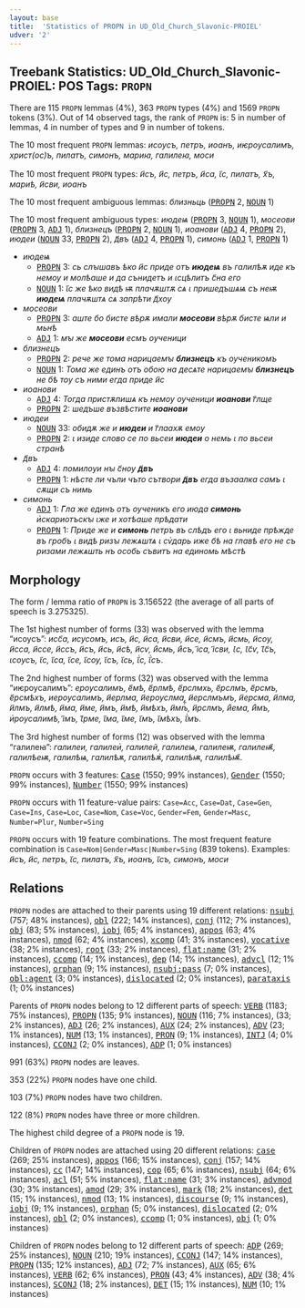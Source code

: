 ```yaml
---
layout: base
title:  'Statistics of PROPN in UD_Old_Church_Slavonic-PROIEL'
udver: '2'
---
```


## Treebank Statistics: UD_Old_Church_Slavonic-PROIEL: POS Tags: `PROPN`

There are 115 `PROPN` lemmas (4%), 363 `PROPN` types (4%) and 1569 `PROPN` tokens (3%).
Out of 14 observed tags, the rank of `PROPN` is: 5 in number of lemmas, 4 in number of types and 9 in number of tokens.

The 10 most frequent `PROPN` lemmas: <em>исоусъ, петръ, иоанъ, иѥроусалимъ, христ(ос)ъ, пилатъ, симонъ, мариꙗ, галилеꙗ, моси</em>

The 10 most frequent `PROPN` types:  <em>и҃съ, и҃с, петръ, и҃са, ꙇ҃с, пилатъ, х҃ъ, мариѣ, и҃сви, иоанъ</em>

The 10 most frequent ambiguous lemmas: <em>близньць</em> (<tt><a href="cu_proiel-pos-PROPN.html">PROPN</a></tt> 2, <tt><a href="cu_proiel-pos-NOUN.html">NOUN</a></tt> 1)

The 10 most frequent ambiguous types:  <em>июдеѩ</em> (<tt><a href="cu_proiel-pos-PROPN.html">PROPN</a></tt> 3, <tt><a href="cu_proiel-pos-NOUN.html">NOUN</a></tt> 1), <em>мосеови</em> (<tt><a href="cu_proiel-pos-PROPN.html">PROPN</a></tt> 3, <tt><a href="cu_proiel-pos-ADJ.html">ADJ</a></tt> 1), <em>близнецъ</em> (<tt><a href="cu_proiel-pos-PROPN.html">PROPN</a></tt> 2, <tt><a href="cu_proiel-pos-NOUN.html">NOUN</a></tt> 1), <em>иоанови</em> (<tt><a href="cu_proiel-pos-ADJ.html">ADJ</a></tt> 4, <tt><a href="cu_proiel-pos-PROPN.html">PROPN</a></tt> 2), <em>июдеи</em> (<tt><a href="cu_proiel-pos-NOUN.html">NOUN</a></tt> 33, <tt><a href="cu_proiel-pos-PROPN.html">PROPN</a></tt> 2), <em>д҃въ</em> (<tt><a href="cu_proiel-pos-ADJ.html">ADJ</a></tt> 4, <tt><a href="cu_proiel-pos-PROPN.html">PROPN</a></tt> 1), <em>симонь</em> (<tt><a href="cu_proiel-pos-ADJ.html">ADJ</a></tt> 1, <tt><a href="cu_proiel-pos-PROPN.html">PROPN</a></tt> 1)


* <em>июдеѩ</em>
  * <tt><a href="cu_proiel-pos-PROPN.html">PROPN</a></tt> 3: <em>сь слꙑшавъ ѣко и҃с приде отъ <b>июдеѩ</b> въ галилѣѫ иде къ немоу и молѣаше и да сънидетъ и ꙇсцѣлитъ с҃на его</em>
  * <tt><a href="cu_proiel-pos-NOUN.html">NOUN</a></tt> 1: <em>ꙇ҃с же ѣко видѣ ѭ плачѫштѫ сѧ ꙇ пришедъшѧѩ съ неѭ <b>июдеѩ</b> плачѫштѧ сѧ запрѣти д҃хоу</em>
* <em>мосеови</em>
  * <tt><a href="cu_proiel-pos-PROPN.html">PROPN</a></tt> 3: <em>аште бо бисте вѣрѫ имали <b>мосеови</b> вѣрѫ бисте ѩли и мьнѣ</em>
  * <tt><a href="cu_proiel-pos-ADJ.html">ADJ</a></tt> 1: <em>мꙑ же <b>мосеови</b> есмъ оученици</em>
* <em>близнецъ</em>
  * <tt><a href="cu_proiel-pos-PROPN.html">PROPN</a></tt> 2: <em>рече же тома нарицаемꙑ <b>близнецъ</b> къ оученикомъ</em>
  * <tt><a href="cu_proiel-pos-NOUN.html">NOUN</a></tt> 1: <em>Тома же единъ отъ обою на десѧте нарицаемꙑ <b>близнецъ</b> не бѣ тоу съ ними егда приде и҃с</em>
* <em>иоанови</em>
  * <tt><a href="cu_proiel-pos-ADJ.html">ADJ</a></tt> 4: <em>Тогда пристѫпишѧ къ немоу оученици <b>иоанови</b> г҃лще</em>
  * <tt><a href="cu_proiel-pos-PROPN.html">PROPN</a></tt> 2: <em>шедъше възвѣстите <b>иоанови</b></em>
* <em>июдеи</em>
  * <tt><a href="cu_proiel-pos-NOUN.html">NOUN</a></tt> 33: <em>обидѫ же и <b>июдеи</b> и г҃лаахѫ емоу</em>
  * <tt><a href="cu_proiel-pos-PROPN.html">PROPN</a></tt> 2: <em>ꙇ изиде слово се по вьсеи <b>июдеи</b> о немь ꙇ по вьсеи странѣ</em>
* <em>д҃въ</em>
  * <tt><a href="cu_proiel-pos-ADJ.html">ADJ</a></tt> 4: <em>помилоуи нꙑ с҃ноу <b>д҃въ</b></em>
  * <tt><a href="cu_proiel-pos-PROPN.html">PROPN</a></tt> 1: <em>нѣсте ли чъли чъто сътвори <b>д҃въ</b> егда възаалка самъ ꙇ сѫщи съ нимь</em>
* <em>симонь</em>
  * <tt><a href="cu_proiel-pos-ADJ.html">ADJ</a></tt> 1: <em>Г҃ла же единъ отъ оученикъ его июда <b>симонь</b> и҅скариотъскꙑ ꙇже и хотѣаше прѣдати</em>
  * <tt><a href="cu_proiel-pos-PROPN.html">PROPN</a></tt> 1: <em>Приде же и <b>симонь</b> петръ въ слѣдъ его ꙇ вьниде прѣжде въ гробъ ꙇ видѣ ризꙑ лежѧштѧ ꙇ сѵ҅дарь иже бѣ на главѣ его не съ ризами лежѧшть нъ особь съвитъ на единомь мѣстѣ</em>

## Morphology

The form / lemma ratio of `PROPN` is 3.156522 (the average of all parts of speech is 3.275325).

The 1st highest number of forms (33) was observed with the lemma “исоусъ”: <em>исс҃а, исусомъ, исъ, и҃с, и҃са, и҃сви, и҃се, и҃смъ, и҃смь, и҃соу, и҃сса, и҃ссе, и҃ссъ, и҃съ, и҃сь, и҃сѣ, и҃сѵ, и҃҅смь, и҃҅съ, і҃са, і҃сви, Ꙇс, Ꙇс҃ѵ, Ꙇ҃с҃ъ, ꙇсоусъ, ꙇ҃с, ꙇ҃са, ꙇ҃се, ꙇ҃соу, ꙇ҃съ, ꙇ҃сь, ꙇ҃҅с, ꙇ҃҅съ</em>.

The 2nd highest number of forms (32) was observed with the lemma “иѥроусалимъ”: <em>ероусалимъ, е҃мѣ, е҃рлмѣ, е҃рслмхь, е҃рслмъ, е҃рсмъ, е҃рсмѣхъ, иероусалимъ, и҃ерлма, и҃ероуслма, и҃ерслмъмъ, и҃ерсма, и҃лма, и҃лмъ, и҃лмѣ, и҃ма, и҃ме, и҃мъ, и҃мѣ, и҃мѣхъ, и҃мѣⷯ҇, и҃рслмъ, и҃҅ема, и҃҅мъ, и҅роусалимѣ, і҃мъ, Ꙇ҃рме, ꙇ҃ма, ꙇ҃ме, ꙇ҃мъ, ꙇ҃мѣхъ, ꙇ҃҅мъ</em>.

The 3rd highest number of forms (12) was observed with the lemma “галилеꙗ”: <em>галилеи, галилеи҅, галилей, галилеѩ, галилеѭ, галилеѭ҄, галилѣеѭ, галилѣѩ, галилѣѫ, галилѣѫ҅, галилѣѭ, галилѣѭ҄</em>.

`PROPN` occurs with 3 features: <tt><a href="cu_proiel-feat-Case.html">Case</a></tt> (1550; 99% instances), <tt><a href="cu_proiel-feat-Gender.html">Gender</a></tt> (1550; 99% instances), <tt><a href="cu_proiel-feat-Number.html">Number</a></tt> (1550; 99% instances)

`PROPN` occurs with 11 feature-value pairs: `Case=Acc`, `Case=Dat`, `Case=Gen`, `Case=Ins`, `Case=Loc`, `Case=Nom`, `Case=Voc`, `Gender=Fem`, `Gender=Masc`, `Number=Plur`, `Number=Sing`

`PROPN` occurs with 19 feature combinations.
The most frequent feature combination is `Case=Nom|Gender=Masc|Number=Sing` (839 tokens).
Examples: <em>и҃съ, и҃с, петръ, ꙇ҃с, пилатъ, х҃ъ, иоанъ, ꙇ҃съ, симонъ, моси</em>


## Relations

`PROPN` nodes are attached to their parents using 19 different relations: <tt><a href="cu_proiel-dep-nsubj.html">nsubj</a></tt> (757; 48% instances), <tt><a href="cu_proiel-dep-obl.html">obl</a></tt> (222; 14% instances), <tt><a href="cu_proiel-dep-conj.html">conj</a></tt> (112; 7% instances), <tt><a href="cu_proiel-dep-obj.html">obj</a></tt> (83; 5% instances), <tt><a href="cu_proiel-dep-iobj.html">iobj</a></tt> (65; 4% instances), <tt><a href="cu_proiel-dep-appos.html">appos</a></tt> (63; 4% instances), <tt><a href="cu_proiel-dep-nmod.html">nmod</a></tt> (62; 4% instances), <tt><a href="cu_proiel-dep-xcomp.html">xcomp</a></tt> (41; 3% instances), <tt><a href="cu_proiel-dep-vocative.html">vocative</a></tt> (38; 2% instances), <tt><a href="cu_proiel-dep-root.html">root</a></tt> (33; 2% instances), <tt><a href="cu_proiel-dep-flat-name.html">flat:name</a></tt> (31; 2% instances), <tt><a href="cu_proiel-dep-ccomp.html">ccomp</a></tt> (14; 1% instances), <tt><a href="cu_proiel-dep-dep.html">dep</a></tt> (14; 1% instances), <tt><a href="cu_proiel-dep-advcl.html">advcl</a></tt> (12; 1% instances), <tt><a href="cu_proiel-dep-orphan.html">orphan</a></tt> (9; 1% instances), <tt><a href="cu_proiel-dep-nsubj-pass.html">nsubj:pass</a></tt> (7; 0% instances), <tt><a href="cu_proiel-dep-obl-agent.html">obl:agent</a></tt> (3; 0% instances), <tt><a href="cu_proiel-dep-dislocated.html">dislocated</a></tt> (2; 0% instances), <tt><a href="cu_proiel-dep-parataxis.html">parataxis</a></tt> (1; 0% instances)

Parents of `PROPN` nodes belong to 12 different parts of speech: <tt><a href="cu_proiel-pos-VERB.html">VERB</a></tt> (1183; 75% instances), <tt><a href="cu_proiel-pos-PROPN.html">PROPN</a></tt> (135; 9% instances), <tt><a href="cu_proiel-pos-NOUN.html">NOUN</a></tt> (116; 7% instances),  (33; 2% instances), <tt><a href="cu_proiel-pos-ADJ.html">ADJ</a></tt> (26; 2% instances), <tt><a href="cu_proiel-pos-AUX.html">AUX</a></tt> (24; 2% instances), <tt><a href="cu_proiel-pos-ADV.html">ADV</a></tt> (23; 1% instances), <tt><a href="cu_proiel-pos-NUM.html">NUM</a></tt> (13; 1% instances), <tt><a href="cu_proiel-pos-PRON.html">PRON</a></tt> (9; 1% instances), <tt><a href="cu_proiel-pos-INTJ.html">INTJ</a></tt> (4; 0% instances), <tt><a href="cu_proiel-pos-CCONJ.html">CCONJ</a></tt> (2; 0% instances), <tt><a href="cu_proiel-pos-ADP.html">ADP</a></tt> (1; 0% instances)

991 (63%) `PROPN` nodes are leaves.

353 (22%) `PROPN` nodes have one child.

103 (7%) `PROPN` nodes have two children.

122 (8%) `PROPN` nodes have three or more children.

The highest child degree of a `PROPN` node is 19.

Children of `PROPN` nodes are attached using 20 different relations: <tt><a href="cu_proiel-dep-case.html">case</a></tt> (269; 25% instances), <tt><a href="cu_proiel-dep-appos.html">appos</a></tt> (166; 15% instances), <tt><a href="cu_proiel-dep-conj.html">conj</a></tt> (157; 14% instances), <tt><a href="cu_proiel-dep-cc.html">cc</a></tt> (147; 14% instances), <tt><a href="cu_proiel-dep-cop.html">cop</a></tt> (65; 6% instances), <tt><a href="cu_proiel-dep-nsubj.html">nsubj</a></tt> (64; 6% instances), <tt><a href="cu_proiel-dep-acl.html">acl</a></tt> (51; 5% instances), <tt><a href="cu_proiel-dep-flat-name.html">flat:name</a></tt> (31; 3% instances), <tt><a href="cu_proiel-dep-advmod.html">advmod</a></tt> (30; 3% instances), <tt><a href="cu_proiel-dep-amod.html">amod</a></tt> (29; 3% instances), <tt><a href="cu_proiel-dep-mark.html">mark</a></tt> (18; 2% instances), <tt><a href="cu_proiel-dep-det.html">det</a></tt> (15; 1% instances), <tt><a href="cu_proiel-dep-nmod.html">nmod</a></tt> (13; 1% instances), <tt><a href="cu_proiel-dep-discourse.html">discourse</a></tt> (9; 1% instances), <tt><a href="cu_proiel-dep-iobj.html">iobj</a></tt> (9; 1% instances), <tt><a href="cu_proiel-dep-orphan.html">orphan</a></tt> (5; 0% instances), <tt><a href="cu_proiel-dep-dislocated.html">dislocated</a></tt> (2; 0% instances), <tt><a href="cu_proiel-dep-obl.html">obl</a></tt> (2; 0% instances), <tt><a href="cu_proiel-dep-ccomp.html">ccomp</a></tt> (1; 0% instances), <tt><a href="cu_proiel-dep-obj.html">obj</a></tt> (1; 0% instances)

Children of `PROPN` nodes belong to 12 different parts of speech: <tt><a href="cu_proiel-pos-ADP.html">ADP</a></tt> (269; 25% instances), <tt><a href="cu_proiel-pos-NOUN.html">NOUN</a></tt> (210; 19% instances), <tt><a href="cu_proiel-pos-CCONJ.html">CCONJ</a></tt> (147; 14% instances), <tt><a href="cu_proiel-pos-PROPN.html">PROPN</a></tt> (135; 12% instances), <tt><a href="cu_proiel-pos-ADJ.html">ADJ</a></tt> (72; 7% instances), <tt><a href="cu_proiel-pos-AUX.html">AUX</a></tt> (65; 6% instances), <tt><a href="cu_proiel-pos-VERB.html">VERB</a></tt> (62; 6% instances), <tt><a href="cu_proiel-pos-PRON.html">PRON</a></tt> (43; 4% instances), <tt><a href="cu_proiel-pos-ADV.html">ADV</a></tt> (38; 4% instances), <tt><a href="cu_proiel-pos-SCONJ.html">SCONJ</a></tt> (18; 2% instances), <tt><a href="cu_proiel-pos-DET.html">DET</a></tt> (15; 1% instances), <tt><a href="cu_proiel-pos-NUM.html">NUM</a></tt> (10; 1% instances)

